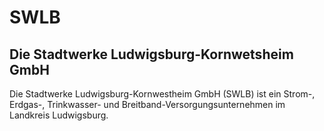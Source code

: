 # SWLB
## Die Stadtwerke Ludwigsburg-Kornwetsheim GmbH

Die Stadtwerke Ludwigsburg-Kornwestheim GmbH (SWLB) ist ein Strom-, Erdgas-, Trinkwasser- und Breitband-Versorgungsunternehmen im Landkreis Ludwigsburg.
